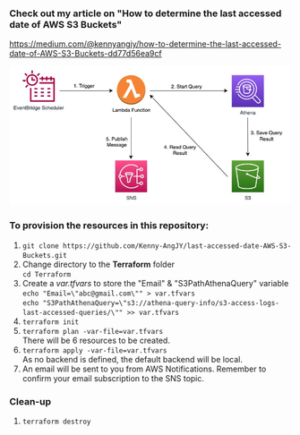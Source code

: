 ### Check out my article on "How to determine the last accessed date of AWS S3 Buckets"
https://medium.com/@kennyangjy/how-to-determine-the-last-accessed-date-of-AWS-S3-Buckets-dd77d56ea9cf

![Be notified of dormant S3 Buckets](./S3_Last_Accessed.jpg?raw=true "Be notified of dormant S3 Buckets")

### To provision the resources in this repository:
1. `git clone https://github.com/Kenny-AngJY/last-accessed-date-AWS-S3-Buckets.git`
2. Change directory to the **Terraform** folder <br> `cd Terraform`
3. Create a *var.tfvars* to store the "Email" & "S3PathAthenaQuery" variable 
<br> `echo "Email=\"abc@gmail.com\"" > var.tfvars`
<br> `echo "S3PathAthenaQuery=\"s3://athena-query-info/s3-access-logs-last-accessed-queries/\"" >> var.tfvars`
4. `terraform init`
5. `terraform plan -var-file=var.tfvars`
<br> There will be 6 resources to be created.
6. `terraform apply -var-file=var.tfvars` <br>
As no backend is defined, the default backend will be local.
7. An email will be sent to you from AWS Notifications. Remember to confirm your email subscription to the SNS topic.

### Clean-up
1. `terraform destroy`